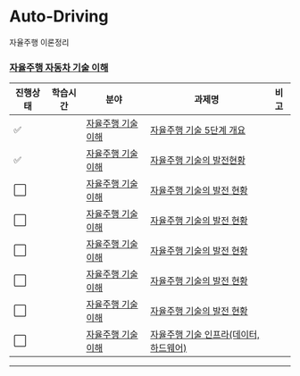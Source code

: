 # Auto-Driving
자율주행 이론정리

### [자율주행 자동차 기술 이해](자율주행-자동차-기술-이해)

|진행상태|학습시간|분야|과제명|비고|
| ------ | ------ | ------ | ------ | ------ |
| :white_check_mark: || [자율주행 기술 이해](자율주행-자동차-기술-이해) | [자율주행 기술 5단계 개요](자율주행-자동차-기술-이해/자율주행-기술-5단계-개요) | |
| :white_check_mark: || [자율주행 기술 이해](자율주행-자동차-기술-이해) | [자율주행 기술의 발전현황](자율주행-자동차-기술-이해/자율주행-기술의-발전현황) | |
| :white_large_square: || [자율주행 기술 이해](자율주행-자동차-기술-이해) | [자율주행 기술의 발전 현황](자율주행-자동차-기술-이해/자율주행-기술의-발전-현황) | |
| :white_large_square: || [자율주행 기술 이해](자율주행-자동차-기술-이해) | [자율주행 기술의 발전 현황](자율주행-자동차-기술-이해/자율주행-기술의-발전-현황) | |
| :white_large_square: || [자율주행 기술 이해](자율주행-자동차-기술-이해) | [자율주행 기술의 발전 현황](자율주행-자동차-기술-이해/자율주행-기술의-발전-현황) | |
| :white_large_square: || [자율주행 기술 이해](자율주행-자동차-기술-이해) | [자율주행 기술의 발전 현황](자율주행-자동차-기술-이해/자율주행-기술의-발전-현황) | |
| :white_large_square: || [자율주행 기술 이해](자율주행-자동차-기술-이해) | [자율주행 기술의 발전 현황](자율주행-자동차-기술-이해/자율주행-기술의-발전-현황) | |
| :white_large_square: || [자율주행 기술 이해](자율주행-자동차-기술-이해) | [자율주행 기술 인프라(데이터,하드웨어)](자율주행-자동차-기술-이해/자율주행-기술-인프라(데이터,하드웨어)) | |

---
